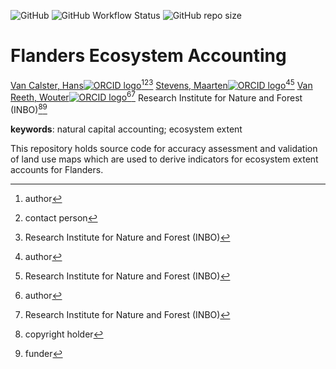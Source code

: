 <!-- badges: start -->
![GitHub](https://img.shields.io/github/license/inbo/flea-extent)
![GitHub Workflow Status](https://img.shields.io/github/workflow/status/inbo/flea-extent/check-project)
![GitHub repo size](https://img.shields.io/github/repo-size/inbo/flea-extent)
<!-- badges: end -->

# Flanders Ecosystem Accounting

[Van Calster, Hans![ORCID logo](https://info.orcid.org/wp-content/uploads/2019/11/orcid_16x16.png)](https://orcid.org/0000-0001-8595-8426)[^aut][^cre][^inbo.be]
[Stevens, Maarten![ORCID logo](https://info.orcid.org/wp-content/uploads/2019/11/orcid_16x16.png)](https://orcid.org/0000-0003-2251-2878)[^aut][^inbo.be]
[Van Reeth, Wouter![ORCID logo](https://info.orcid.org/wp-content/uploads/2019/11/orcid_16x16.png)](https://orcid.org/0000-0002-9117-3198)[^aut][^inbo.be]
Research Institute for Nature and Forest (INBO)[^cph][^fnd]

[^cph]: copyright holder
[^fnd]: funder
[^aut]: author
[^cre]: contact person
[^inbo.be]: Research Institute for Nature and Forest (INBO)

**keywords**: natural capital accounting; ecosystem extent

<!-- community: inbo -->

<!-- description: start -->
This repository holds source code for accuracy assessment and validation of land
use maps which are used to derive indicators for ecosystem extent accounts for
Flanders.
<!-- description: end -->


